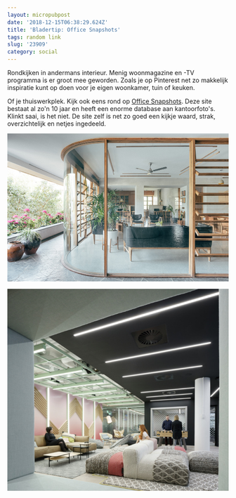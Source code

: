 ```yaml
---
layout: micropubpost
date: '2018-12-15T06:38:29.624Z'
title: 'Bladertip: Office Snapshots'
tags: random link
slug: '23909'
category: social
---
```

Rondkijken in andermans interieur. Menig woonmagazine en -TV programma is er groot mee geworden. Zoals je op Pinterest net zo makkelijk inspiratie kunt op doen voor je eigen woonkamer, tuin of keuken. 

Of je thuiswerkplek. Kijk ook eens rond op [Office Snapshots](https://officesnapshots.com/). Deze site bestaat al zo&#39;n 10 jaar en heeft een enorme database aan kantoorfoto&#39;s. Klinkt saai, is het niet. De site zelf is net zo goed een kijkje waard, strak, overzichtelijk en netjes ingedeeld. 

![<>](../images/neogenesis-laiwala-advocates-offices-surat-3.jpg)

![<>](../images/hubspot-EMEA-hq-dublin-25-700x640.jpg)